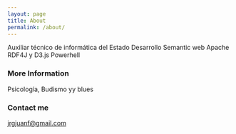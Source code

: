 ```yaml
---
layout: page
title: About
permalink: /about/
---
```


Auxiliar técnico de informática del Estado
Desarrollo Semantic web 
Apache RDF4J y D3.js
Powerhell


### More Information
Psicología, Budismo yy blues


### Contact me

[jrgjuanf@gmail.com](mailto:jrgjuanf@gmail.com)
